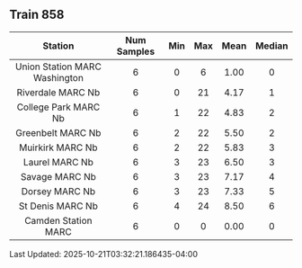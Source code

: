 ## Train 858

| Station | Num Samples | Min | Max | Mean | Median |
| :-----: | :---------: | :-: | :-: | :--: | :----: |
| Union Station MARC Washington | 6 | 0 | 6 | 1.00 | 0 |
| Riverdale MARC Nb | 6 | 0 | 21 | 4.17 | 1 |
| College Park MARC Nb | 6 | 1 | 22 | 4.83 | 2 |
| Greenbelt MARC Nb | 6 | 2 | 22 | 5.50 | 2 |
| Muirkirk MARC Nb | 6 | 2 | 22 | 5.83 | 3 |
| Laurel MARC Nb | 6 | 3 | 23 | 6.50 | 3 |
| Savage MARC Nb | 6 | 3 | 23 | 7.17 | 4 |
| Dorsey MARC Nb | 6 | 3 | 23 | 7.33 | 5 |
| St Denis MARC Nb | 6 | 4 | 24 | 8.50 | 6 |
| Camden Station MARC | 6 | 0 | 0 | 0.00 | 0 |


Last Updated: 2025-10-21T03:32:21.186435-04:00